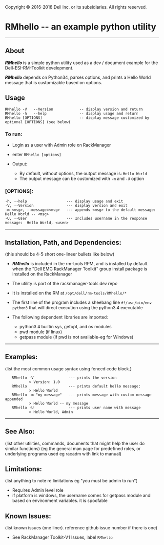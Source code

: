 Copyright &copy; 2016-2018 Dell Inc. or its subsidiaries. All rights reserved.

# RMhello -- an example python utility 
---

## About
***RMhello*** is a simple python utility used as a dev / document example for the Dell-ESI-RM-Toolkit development.

***RMhello*** depends on Python34, parses options, and prints a Hello World message that is customizable based on options.

## Usage
```
RMhello -V   --Version            -- display version and return
RMhello -h   --help               -- display usage and return
RMhello [OPTIONS]                 -- display message customized by optional [OPTIONS] (see below)
```

### To run:
* Login as a user with Admin role on RackManager
* enter `RMhello [options]`
* Output:

  * By default, without options, the output message is:  `Hello World`
  * The output message can be customized with `-m` and `-U` option

### [OPTIONS]:
```
-h, --help                  --- display usage and exit
-V, --Version               --- display version and exit
-m <msg>, --message=<msg>   --- appends <msg> to the default message:   Hello World -- <msg>
-U, --User                  --- Includes username in the response message:  Hello World, <user>
```
---
## Installation, Path, and Dependencies:
(this  should be 4-5 short one-lineer bullets like below)
* ***RMhello*** is included in the rm-tools RPM, and is installed by default when the "Dell EMC RackManager Toolkit" group install package is installed on the RackManager
* The utility is part of the rackmanager-tools dev repo
* It is installed on the RM at `/opt/dell/rm-tools/RMhello/*`
* The first line of the program includes a sheebang line `#!/usr/bin/env python3` that will direct execution using the python3.4 executable
* The following dependent libraries are imported:

  *  python3.4 builtin sys, getopt, and os modules
  *  pwd module (if linux)
  *  getpass module (if pwd is not available-eg for Windows) 

---
## Examples:
(list the most common usage syntax using fenced code block.)
```
   RMhello -V                --- prints the version
           > Version: 1.0
   RMhello                   --- prints default hello message:
           > Hello World
   RMhello -m "my message"   --- prints message with custom message appended
           > Hello World -- my message
   RMhello -U                --- prints user name with message
           > Hello World, Admin
```

---
## See Also:
(list other utilities, commands, documents that might help the user do similar functions)
(eg the general man page for predefined roles, or underlying programs used eg racadm with link to manual)

  
## Limitations:
(list anything to note re limitations eg "you must be admin to run")
* Requires Admin level role
* if platform is windows, the username comes for getpass module and based on environment variables. it is spoofable

## Known Issues:
(list known issues (one liner). reference github issue number if there is one)
* See RackManager Toolkit-V1 Issues, label `RMhello`

